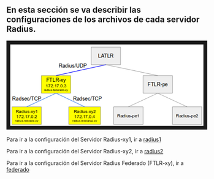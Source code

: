 ## En esta sección se va describir las configuraciones de los archivos de cada servidor Radius.

<p align="center"><img src="https://github.com/richardqa/curso-eduroam/blob/master/imagenes/eduroam2.png" alt="IMAGE ALT TEXT HERE" border="10" /></p>

Para ir a la configuración del Servidor Radius-xy1, ir a [radius1](https://github.com/richardqa/curso-eduroam/blob/master/modulos/Freeradius3.x/radius-local-1/README.md)

Para ir a la configuración del Servidor Radius-xy2, ir a [radius2](https://github.com/richardqa/curso-eduroam/blob/master/modulos/Freeradius3.x/radius-local-2/README.md)

Para ir a la configuración del Servidor Radius Federado (FTLR-xy), ir a [federado](https://github.com/richardqa/curso-eduroam/blob/master/modulos/Freeradius3.x/federado-local/README.md)
